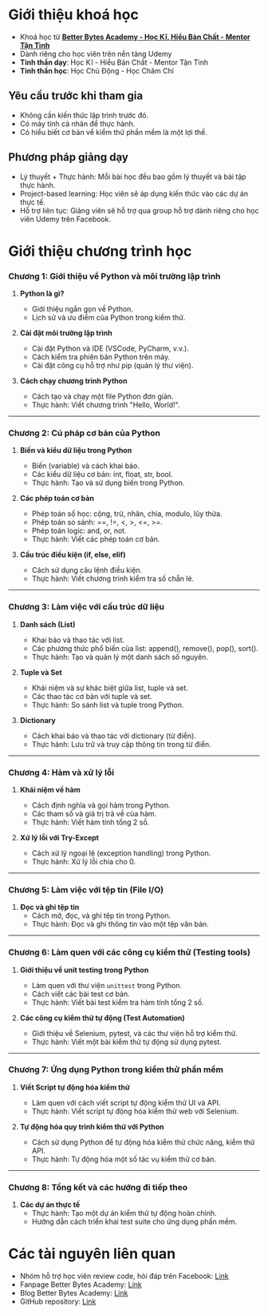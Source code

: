 # Giới thiệu khoá học
- Khoá học từ [**Better Bytes Academy - Học Kĩ, Hiểu Bản Chất - Mentor Tận Tình**](https://www.facebook.com/betterbytes.academy)
- Dành riêng cho học viên trên nền tảng Udemy
- **Tinh thần dạy**: Học Kĩ - Hiểu Bản Chất - Mentor Tận Tình
- **Tinh thần học**: Học Chủ Động - Học Chăm Chỉ

## Yêu cầu trước khi tham gia
- Không cần kiến thức lập trình trước đó.
- Có máy tính cá nhân để thực hành.
- Có hiểu biết cơ bản về kiểm thử phần mềm là một lợi thế.

## Phương pháp giảng dạy
- Lý thuyết + Thực hành: Mỗi bài học đều bao gồm lý thuyết và bài tập thực hành.
- Project-based learning: Học viên sẽ áp dụng kiến thức vào các dự án thực tế.
- Hỗ trợ liên tục: Giảng viên sẽ hỗ trợ qua group hỗ trợ dành riêng cho học viên Udemy trên Facebook.

# Giới thiệu chương trình học
### **Chương 1: Giới thiệu về Python và môi trường lập trình**
1. **Python là gì?**
   - Giới thiệu ngắn gọn về Python.
   - Lịch sử và ưu điểm của Python trong kiểm thử.
   
2. **Cài đặt môi trường lập trình**
   - Cài đặt Python và IDE (VSCode, PyCharm, v.v.).
   - Cách kiểm tra phiên bản Python trên máy.
   - Cài đặt công cụ hỗ trợ như pip (quản lý thư viện).

3. **Cách chạy chương trình Python**
   - Cách tạo và chạy một file Python đơn giản.
   - Thực hành: Viết chương trình "Hello, World!".

---

### **Chương 2: Cú pháp cơ bản của Python**
1. **Biến và kiểu dữ liệu trong Python**
   - Biến (variable) và cách khai báo.
   - Các kiểu dữ liệu cơ bản: int, float, str, bool.
   - Thực hành: Tạo và sử dụng biến trong Python.

2. **Các phép toán cơ bản**
   - Phép toán số học: cộng, trừ, nhân, chia, modulo, lũy thừa.
   - Phép toán so sánh: ==, !=, <, >, <=, >=.
   - Phép toán logic: and, or, not.
   - Thực hành: Viết các phép toán cơ bản.

3. **Cấu trúc điều kiện (if, else, elif)**
   - Cách sử dụng câu lệnh điều kiện.
   - Thực hành: Viết chương trình kiểm tra số chẵn lẻ.

---

### **Chương 3: Làm việc với cấu trúc dữ liệu**
1. **Danh sách (List)**
   - Khai báo và thao tác với list.
   - Các phương thức phổ biến của list: append(), remove(), pop(), sort().
   - Thực hành: Tạo và quản lý một danh sách số nguyên.

2. **Tuple và Set**
   - Khái niệm và sự khác biệt giữa list, tuple và set.
   - Các thao tác cơ bản với tuple và set.
   - Thực hành: So sánh list và tuple trong Python.

3. **Dictionary**
   - Cách khai báo và thao tác với dictionary (từ điển).
   - Thực hành: Lưu trữ và truy cập thông tin trong từ điển.

---

### **Chương 4: Hàm và xử lý lỗi**
1. **Khái niệm về hàm**
   - Cách định nghĩa và gọi hàm trong Python.
   - Các tham số và giá trị trả về của hàm.
   - Thực hành: Viết hàm tính tổng 2 số.

2. **Xử lý lỗi với Try-Except**
   - Cách xử lý ngoại lệ (exception handling) trong Python.
   - Thực hành: Xử lý lỗi chia cho 0.

---

### **Chương 5: Làm việc với tệp tin (File I/O)**
1. **Đọc và ghi tệp tin**
   - Cách mở, đọc, và ghi tệp tin trong Python.
   - Thực hành: Đọc và ghi thông tin vào một tệp văn bản.

---

### **Chương 6: Làm quen với các công cụ kiểm thử (Testing tools)**
1. **Giới thiệu về unit testing trong Python**
   - Làm quen với thư viện `unittest` trong Python.
   - Cách viết các bài test cơ bản.
   - Thực hành: Viết bài test kiểm tra hàm tính tổng 2 số.

2. **Các công cụ kiểm thử tự động (Test Automation)**
   - Giới thiệu về Selenium, pytest, và các thư viện hỗ trợ kiểm thử.
   - Thực hành: Viết một bài kiểm thử tự động sử dụng pytest.

---

### **Chương 7: Ứng dụng Python trong kiểm thử phần mềm**
1. **Viết Script tự động hóa kiểm thử**
   - Làm quen với cách viết script tự động kiểm thử UI và API.
   - Thực hành: Viết script tự động hóa kiểm thử web với Selenium.

2. **Tự động hóa quy trình kiểm thử với Python**
   - Cách sử dụng Python để tự động hóa kiểm thử chức năng, kiểm thử API.
   - Thực hành: Tự động hóa một số tác vụ kiểm thử cơ bản.

---

### **Chương 8: Tổng kết và các hướng đi tiếp theo**
1. **Các dự án thực tế**
   - Thực hành: Tạo một dự án kiểm thử tự động hoàn chỉnh.
   - Hướng dẫn cách triển khai test suite cho ứng dụng phần mềm.



# Các tài nguyên liên quan
- Nhóm hỗ trợ học viên review code, hỏi đáp trên Facebook: [Link](https://www.facebook.com/groups/playwrightvietnam.support)
- Fanpage Better Bytes Academy: [Link]()
- Blog Better Bytes Academy: [Link](https://academy.betterbytesvn.com/blog)
- GitHub repository: [Link](https://github.com/better-bytes-academy/udemy-python-course)